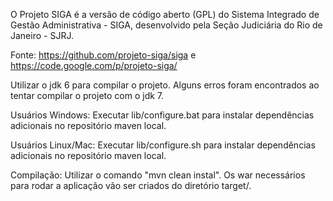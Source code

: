 O Projeto SIGA é a versão de código aberto (GPL) do Sistema Integrado de Gestão Administrativa - SIGA, desenvolvido pela Seção Judiciária do Rio de Janeiro - SJRJ. 

Fonte: https://github.com/projeto-siga/siga e https://code.google.com/p/projeto-siga/

Utilizar o jdk 6 para compilar o projeto. Alguns erros foram encontrados ao tentar compilar o projeto com o jdk 7.

Usuários Windows: Executar lib/configure.bat para instalar dependências adicionais no repositório maven local.

Usuários Linux/Mac: Executar lib/configure.sh para instalar dependências adicionais no repositório maven local.

Compilação: Utilizar o comando "mvn clean instal". Os war necessários para rodar a aplicação vão ser criados do diretório target/.

